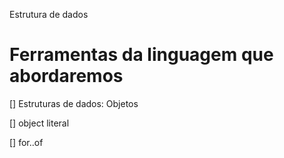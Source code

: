 Estrutura de dados

# Ferramentas da linguagem que abordaremos

[] Estruturas de dados: Objetos 

[] object literal 

[] for..of